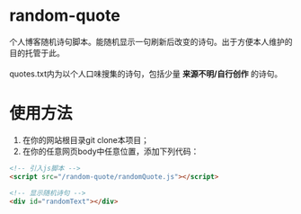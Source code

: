 # random-quote

个人博客随机诗句脚本。能随机显示一句刷新后改变的诗句。出于方便本人维护的目的托管于此。
<br>
<br>
quotes.txt内为以个人口味搜集的诗句，包括少量 **来源不明/自行创作** 的诗句。

# 使用方法

1. 在你的网站根目录git clone本项目；
2. 在你的任意网页body中任意位置，添加下列代码：

```html
<!-- 引入js脚本 -->
<script src="/random-quote/randomQuote.js"></script>

<!-- 显示随机诗句 -->
<div id="randomText"></div>
